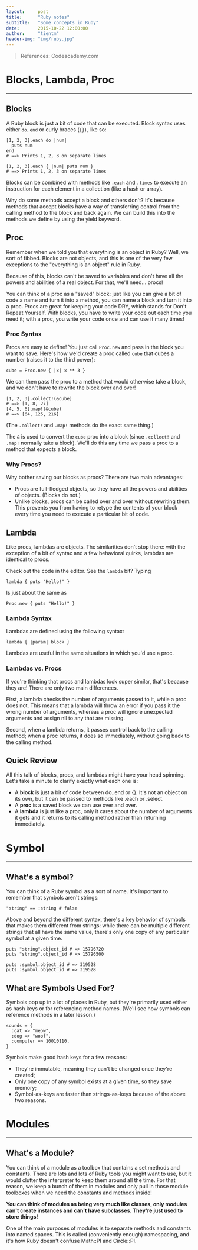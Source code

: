 ```yaml
---
layout:     post
title:      "Ruby notes"
subtitle:   "Some concepts in Ruby"
date:       2015-10-22 12:00:00
author:     "tientm"
header-img: "img/ruby.jpg"
---
```


> References: Codeacademy.com

# Blocks, Lambda, Proc
---

## Blocks

A Ruby block is just a bit of code that can be executed. Block syntax uses either ```do```..```end``` or curly braces (```{}```), like so:

~~~
[1, 2, 3].each do |num|
  puts num
end
# ==> Prints 1, 2, 3 on separate lines

[1, 2, 3].each { |num| puts num }
# ==> Prints 1, 2, 3 on separate lines
~~~

Blocks can be combined with methods like ```.each``` and ```.times``` to execute an instruction for each element in a collection (like a hash or array).

Why do some methods accept a block and others don't? It's because methods that accept blocks have a way of transferring control from the calling method to the block and back again. We can build this into the methods we define by using the yield keyword.

## Proc

Remember when we told you that everything is an object in Ruby? Well, we sort of fibbed. Blocks are not objects, and this is one of the very few exceptions to the "everything is an object" rule in Ruby.

Because of this, blocks can't be saved to variables and don't have all the powers and abilities of a real object. For that, we'll need... procs!

You can think of a proc as a "saved" block: just like you can give a bit of code a name and turn it into a method, you can name a block and turn it into a proc. Procs are great for keeping your code DRY, which stands for Don't Repeat Yourself. With blocks, you have to write your code out each time you need it; with a proc, you write your code once and can use it many times!

### Proc Syntax

Procs are easy to define! You just call ```Proc.new``` and pass in the block you want to save. Here's how we'd create a proc called ```cube``` that cubes a number (raises it to the third power):

~~~
cube = Proc.new { |x| x ** 3 }
~~~

We can then pass the proc to a method that would otherwise take a block, and we don't have to rewrite the block over and over!

~~~
[1, 2, 3].collect!(&cube)
# ==> [1, 8, 27]
[4, 5, 6].map!(&cube)
# ==> [64, 125, 216]
~~~

(The ```.collect!``` and ```.map!``` methods do the exact same thing.)

The ```&``` is used to convert the ```cube``` proc into a block (since ```.collect!``` and ```.map!``` normally take a block). We'll do this any time we pass a proc to a method that expects a block.

### Why Procs?

Why bother saving our blocks as procs? There are two main advantages:

- Procs are full-fledged objects, so they have all the powers and abilities of objects. (Blocks do not.)
- Unlike blocks, procs can be called over and over without rewriting them. This prevents you from having to retype the contents of your block every time you need to execute a particular bit of code.

## Lambda

Like procs, lambdas are objects. The similarities don't stop there: with the exception of a bit of syntax and a few behavioral quirks, lambdas are identical to procs.

Check out the code in the editor. See the ```lambda``` bit? Typing

~~~
lambda { puts "Hello!" }
~~~

Is just about the same as

~~~
Proc.new { puts "Hello!" }
~~~

### Lambda Syntax

Lambdas are defined using the following syntax:

~~~
lambda { |param| block }
~~~

Lambdas are useful in the same situations in which you'd use a proc. 

### Lambdas vs. Procs

If you're thinking that procs and lambdas look super similar, that's because they are! There are only two main differences.

First, a lambda checks the number of arguments passed to it, while a proc does not. This means that a lambda will throw an error if you pass it the wrong number of arguments, whereas a proc will ignore unexpected arguments and assign nil to any that are missing.

Second, when a lambda returns, it passes control back to the calling method; when a proc returns, it does so immediately, without going back to the calling method.

## Quick Review

All this talk of blocks, procs, and lambdas might have your head spinning. Let's take a minute to clarify exactly what each one is:

- A **block** is just a bit of code between do..end or {}. It's not an object on its own, but it can be passed to methods like .each or .select.
- A **proc** is a saved block we can use over and over.
- A **lambda** is just like a proc, only it cares about the number of arguments it gets and it returns to its calling method rather than returning immediately.

# Symbol
---

## What's a symbol?


You can think of a Ruby symbol as a sort of name. It's important to remember that symbols aren't strings:

~~~
"string" == :string # false
~~~

Above and beyond the different syntax, there's a key behavior of symbols that makes them different from strings: while there can be multiple different strings that all have the same value, there's only one copy of any particular symbol at a given time.

~~~
puts "string".object_id # => 15796720
puts "string".object_id # => 15796500

puts :symbol.object_id # => 319528
puts :symbol.object_id # => 319528
~~~

## What are Symbols Used For?

Symbols pop up in a lot of places in Ruby, but they're primarily used either as hash keys or for referencing method names. (We'll see how symbols can reference methods in a later lesson.)

~~~
sounds = {
  :cat => "meow",
  :dog => "woof",
  :computer => 10010110,
}
~~~

Symbols make good hash keys for a few reasons:

- They're immutable, meaning they can't be changed once they're created;
- Only one copy of any symbol exists at a given time, so they save memory;
- Symbol-as-keys are faster than strings-as-keys because of the above two reasons.

# Modules
---

## What's a Module?

You can think of a module as a toolbox that contains a set methods and constants. There are lots and lots of Ruby tools you might want to use, but it would clutter the interpreter to keep them around all the time. For that reason, we keep a bunch of them in modules and only pull in those module toolboxes when we need the constants and methods inside!

**You can think of modules as being very much like classes, only modules can't create instances and can't have subclasses. They're just used to store things!**

One of the main purposes of modules is to separate methods and constants into named spaces. This is called (conveniently enough) namespacing, and it's how Ruby doesn't confuse Math::PI and Circle::PI.